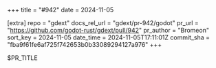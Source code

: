 +++
title = "#942"
date = 2024-11-05

[extra]
repo = "gdext"
docs_rel_url = "gdext/pr-942/godot"
pr_url = "https://github.com/godot-rust/gdext/pull/942"
pr_author = "Bromeon"
sort_key = 2024-11-05
date_time = 2024-11-05T17:11:01Z
commit_sha = "fba9f61fe6af725f742653b0b33089294127a976"
+++

$PR_TITLE
